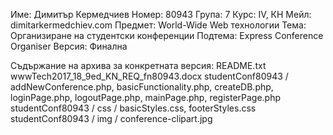 Име: 	 Димитър Кермедчиев
Номер: 	 80943
Група: 	 7
Курс: 	 IV, КН
Мейл: 	 dimitarkermedchiev.com
Предмет: World-Wide Web технологии
Тема:	 Организиране на студентски конференции
Подтема: Express Conference Organiser
Версия:	 Финална

Съдържание на архива за конкретната версия:
	README.txt
	wwwTech2017_18_9ed_KN_REQ_fn80943.docx
	studentConf80943 / addNewConference.php, basicFunctionality.php, createDB.php, loginPage.php, logoutPage.php, mainPage.php, registerPage.php
	studentConf80943 / css / basicStyles.css, footerStyles.css
	studentConf80943 / img / conference-clipart.jpg
		
				
